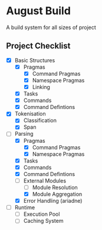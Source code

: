 # August Build

A build system for all sizes of project

## Project Checklist
- [x] Basic Structures
    * [x] Pragmas
        + [x] Command Pragmas
        + [x] Namespace Pragmas
        + [x] Linking
    * [x] Tasks
    * [x] Commands
    * [x] Command Defintions
- [x] Tokenisation
    * [x] Classification
    * [x] Span
- [ ] Parsing
    * [x] Pragmas
        + [x] Command Pragmas
        + [x] Namespace Pragmas
    * [x] Tasks
    * [x] Commands
    * [x] Command Defintions
    * [ ] External Modules
        + [ ] Module Resolution
        + [x] Module Aggregation
    * [x] Error Handling (ariadne)
- [ ] Runtime
    * [ ] Execution Pool
    * [ ] Caching System
